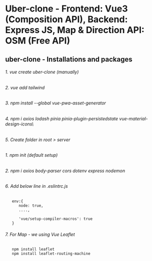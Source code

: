 # Uber-clone - Frontend: Vue3 (Composition API), Backend: Express JS, Map & Direction API: OSM (Free API) 

## uber-clone - Installations and packages
###### 1. vue create uber-clone (manually)
###### 2. vue add tailwind
###### 3. npm install --global vue-pwa-asset-generator
###### 4. npm i axios lodash pinia pinia-plugin-persistedstate vue-material-design-icons\
###### 5. Create folder in root > server
   ###### 1. npm init (default setup)
   ###### 2. npm i axios body-parser cors dotenv express nodemon
###### 6. Add below line in .eslintrc.js
   ```
      env:{
         node: true,
         ....,
         
         'vue/setup-compiler-macros': true
      }
   ```

###### 7. For Map - we using Vue Leaflet
   ```
      npm install leaflet
      npm install leaflet-routing-machine 
   ```
